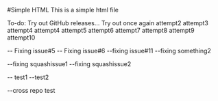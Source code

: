 #Simple HTML
This is a simple html file


To-do:
Try out GitHub releases...
Try out once again
attempt2
attempt3
attempt4
attempt4
attempt5
attempt6
attempt7
attempt8
attempt9
attempt10

-- Fixing issue#5 
-- Fixing issue#6
--fixing issue#11
--fixing something2

--fixing squashissue1
--fixing squashissue2



-- test1
--test2

--cross repo test

